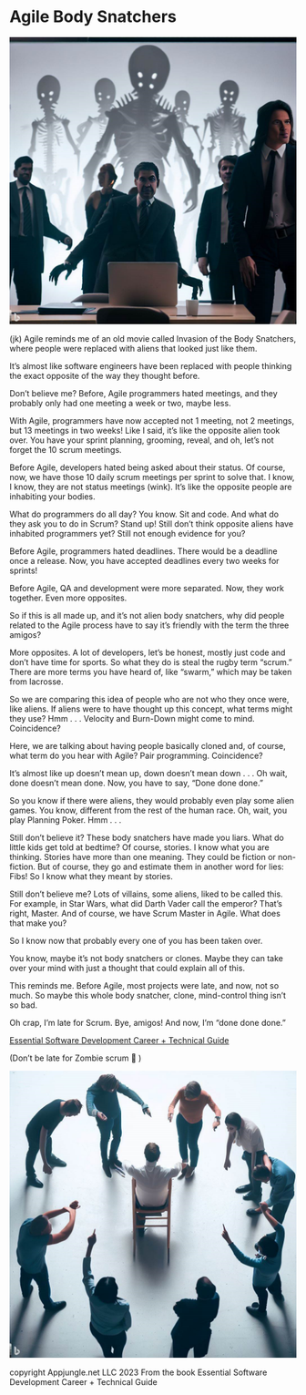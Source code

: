 # Agile Body Snatchers

![](https://github.com/DavesApps/EssentialSoftwareDevelopmentCareer-TechnicalGuide/blob/main/AgileBodySnatchers/AgileInvasionOfTheBody1.png "Agile Body Snatchers")

(jk)
Agile reminds me of an old movie called Invasion of the Body Snatchers, where people were replaced with aliens that looked just like them.

It’s almost like software engineers have been replaced with people thinking the exact opposite of the way they thought before.

Don’t believe me? Before, Agile programmers hated meetings, and they probably only had one meeting a week or two, maybe less.

With Agile, programmers have now accepted not 1 meeting, not 2 meetings, but 13 meetings in two weeks! Like I said, it’s like the opposite alien took over. You have your sprint planning, grooming, reveal, and oh, let’s not forget the 10 scrum meetings.

Before Agile, developers hated being asked about their status. Of course, now, we have those 10 daily scrum meetings per sprint to solve that. I know, I know, they are not status meetings (wink). It’s like the opposite people are inhabiting your bodies.

What do programmers do all day? You know. Sit and code. And what do they ask you to do in Scrum? Stand up! Still don’t think opposite aliens have inhabited programmers yet? Still not enough evidence for you?

Before Agile, programmers hated deadlines. There would be a deadline once a release. Now, you have accepted deadlines every two weeks for sprints!

Before Agile, QA and development were more separated. Now, they work together. Even more opposites.

So if this is all made up, and it’s not alien body snatchers, why did people related to the Agile process have to say it’s friendly with the term the three amigos?

More opposites. A lot of developers, let’s be honest, mostly just code and don’t have time for sports. So what they do is steal the rugby term “scrum.” There are more terms you have heard of, like “swarm,” which may be taken from lacrosse.

So we are comparing this idea of people who are not who they once were, like aliens. If aliens were to have thought up this concept, what terms might they use? Hmm . . . Velocity and Burn-Down might come to mind. Coincidence?

Here, we are talking about having people basically cloned and, of course, what term do you hear with Agile? Pair programming. Coincidence?

It’s almost like up doesn’t mean up, down doesn’t mean down . . . Oh wait, done doesn’t mean done. Now, you have to say, “Done done done.”

So you know if there were aliens, they would probably even play some alien games. You know, different from the rest of the human race. Oh, wait, you play Planning Poker. Hmm . . .

Still don’t believe it? These body snatchers have made you liars. What do little kids get told at bedtime? Of course, stories. I know what you are thinking. Stories have more than one meaning. They could be fiction or non-fiction. But of course, they go and estimate them in another word for lies: Fibs! So I know what they meant by stories.

Still don’t believe me? Lots of villains, some aliens, liked to be called this. For example, in Star Wars, what did Darth Vader call the emperor? That’s right, Master. And of course, we have Scrum Master in Agile. What does that make you?

So I know now that probably every one of you has been taken over.

You know, maybe it’s not body snatchers or clones. Maybe they can take over your mind with just a thought that could explain all of this.

This reminds me. Before Agile, most projects were late, and now, not so much. So maybe this whole body snatcher, clone, mind-control thing isn’t so bad.

Oh crap, I’m late for Scrum. Bye, amigos! And now, I’m “done done done.”

[Essential Software Development Career + Technical Guide](https://www.amazon.com/dp/B0BXHYWMDP/?maas=maas_adg_5AE42D34DC0E6655841248931A7A1A7E_afap_abs&ref_=aa_maas&tag=maas)

(Don’t be late for Zombie scrum 🙂 )

![](https://github.com/DavesApps/EssentialSoftwareDevelopmentCareer-TechnicalGuide/blob/main/AgileBodySnatchers/ZombieScrum.png "Zombie Scrum")






copyright Appjungle.net LLC 2023 From the book Essential Software Development Career + Technical Guide
